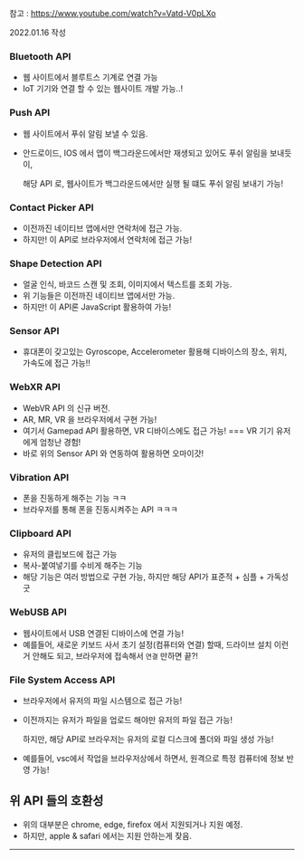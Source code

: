 참고 : https://www.youtube.com/watch?v=Vatd-V0pLXo

2022.01.16 작성

### Bluetooth API

- 웹 사이트에서 블루트스 기계로 연결 가능
- IoT 기기와 연결 할 수 있는 웹사이트 개발 가능..!

### Push API

- 웹 사이트에서 푸쉬 알림 보낼 수 있음.

- 안드로이드, IOS 에서 앱이 백그라운드에서만 재생되고 있어도 푸쉬 알림을 보내듯이,

  해당 API 로, 웹사이트가 백그라운드에서만 실행 될 떄도 푸쉬 알림 보내기 가능!

### Contact Picker API

- 이전까진 네이티브 앱에서만 연락처에 접근 가능.
- 하지만! 이 API로 브라우저에서 연락처에 접근 가능!

### Shape Detection API

- 얼굴 인식, 바코드 스캔 및 조회, 이미지에서 텍스트를 조회 가능.
- 위 기능들은 이전까진 네이티브 앱에서만 가능.
- 하지만! 이 API론 JavaScript 활용하여 가능!

### Sensor API

- 휴대폰이 갖고있는 Gyroscope, Accelerometer 활용해 디바이스의 장소, 위치, 가속도에 접근 가능!!

### WebXR API

- WebVR API 의 신규 버전.
- AR, MR, VR 을 브라우저에서 구현 가능!
- 여기서 Gamepad API 활용하면, VR 디바이스에도 접근 가능! === VR 기기 유저에게 엄청난 경험!
- 바로 위의 Sensor API 와 연동하여 활용하면 오마이갓!

### Vibration API

- 폰을 진동하게 해주는 기능 ㅋㅋ
- 브라우저를 통해 폰을 진동시켜주는 API ㅋㅋㅋ

### Clipboard API

- 유저의 클립보드에 접근 가능
- 복사-붙여넣기를 수비게 해주는 기능
- 해당 기능은 여러 방법으로 구현 가능, 하지만 해당 API가 표준적 + 심플 + 가독성 굿

### WebUSB API

- 웹사이트에서 USB 연결된 디바이스에 연결 가능!
- 예를들어, 새로운 키보드 사서 초기 설정(컴퓨터와 연결) 할때, 드라이브 설치 이런거 안해도 되고, 브라우저에 접속해서 `연결` 만하면 끝?!

### File System Access API

- 브라우저에서 유저의 파일 시스템으로 접근 가능!

- 이전까지는 유저가 파일을 업로드 해야만 유저의 파일 접근 가능!

  하지만, 해당 API로 브라우저는 유저의 로컬 디스크에 폴더와 파일 생성 가능!

- 예를들어, vsc에서 작업을 브라우저상에서 하면서, 원격으로 특정 컴퓨터에 정보 반영 가능!



## 위 API 들의 호환성

- 위의 대부분은 chrome, edge, firefox 에서 지원되거나 지원 예정.
- 하지만, apple & safari 에서는 지원 안하는게 잦음.

<hr>